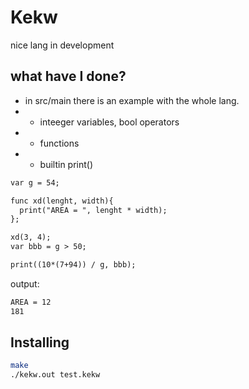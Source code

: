 # Kekw

nice lang in development

## what have I done?
+ in src/main there is an example with the whole lang.
+ + inteeger variables, bool operators
+ + functions
+ + builtin print()

```txt
var g = 54;

func xd(lenght, width){
  print("AREA = ", lenght * width);
};

xd(3, 4);
var bbb = g > 50;

print((10*(7+94)) / g, bbb);
```

output:
```txt
AREA = 12
181
```

## Installing
```sh
make
./kekw.out test.kekw
```